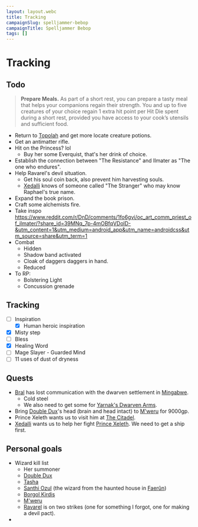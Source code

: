 ```yaml
---
layout: layout.webc
title: Tracking
campaignSlug: spelljammer-bebop
campaignTitle: Spelljammer Bebop
tags: []
---
```

# Tracking
## Todo

> **Prepare Meals.** As part of a short rest, you can prepare a tasty meal that helps your companions regain their strength. You and up to five creatures of your choice regain 1 extra hit point per Hit Die spent during a short rest, provided you have access to your cook’s utensils and sufficient food.

- Return to [Topolah](topolah.md) and get more locate creature potions.
- Get an antimatter rifle.
- Hit on the Princess? lol
	- Buy her some Everquist, that's her drink of choice.
- Establish the connection between "The Resistance" and Ilmater as "The one who endures".
- Help Ravarel's devil situation.
	- Get his soul coin back, also prevent him harvesting souls.
	- [Xedalli](princess-xedalli.md) knows of someone called "The Stranger" who may know Raphael's true name.
- Expand the book prison.
- Craft some alchemists fire.
- Take inspo https://www.reddit.com/r/DnD/comments/1fo6gvi/oc_art_comm_priest_of_ilmater/?share_id=39MNq_7p-4mOBfqVDolD-&utm_content=1&utm_medium=android_app&utm_name=androidcss&utm_source=share&utm_term=1
- Combat
	- Hidden
	- Shadow band activated
	- Cloak of daggers daggers in hand.
	- Reduced
- To RP:
	- Bolstering Light
	- Concussion grenade

## Tracking

- [ ] Inspiration 
	- [x] Human heroic inspiration
- [x] Misty step
- [ ] Bless
- [x] Healing Word
- [ ] Mage Slayer - Guarded Mind
- [ ] 11 uses of dust of dryness
## Quests

- [Bral](locations/the-rock-of-bral.md) has lost communication with the dwarven settlement in [Mingabwe](locations/mingabwe.md).
	- Cold steel
	- We also need to get some for [Yarnak's Dwarven Arms](locations/yarnaks-dwarven-arms.md).
- Bring [Double Dux](npcs/double-dux.md)'s head (brain and head intact) to [M'weru](npcs/mweru.md) for 9000gp.
- Prince Xeleth wants us to visit him at [The Citadel](the-citadel.md).
- [Xedalli](princess-xedalli.md) wants us to help her fight [Prince Xeleth](prince-xeleth.md). We need to get a ship first.
## Personal goals

- Wizard kill list
	- Her summoner
	- [Double Dux](npcs/double-dux.md)
	- [Tasha](npcs/tasha.md)
	- [Santhi Ozul](npcs/santhi-ozul.md) (the wizard from the haunted house in [Faerûn](locations/faerun.md))
	- [Borgol Kirdis](npcs/borgol-kirdis.md)
	- [M'weru](npcs/mweru.md)
	- [Ravarel](pcs/ravarel-deshent.md) is on two strikes (one for something I forgot, one for making a devil pact).
- 
